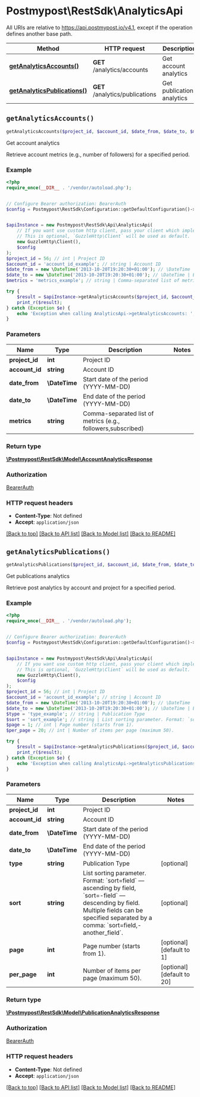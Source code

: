 # Postmypost\RestSdk\AnalyticsApi

All URIs are relative to https://api.postmypost.io/v4.1, except if the operation defines another base path.

| Method | HTTP request | Description |
| ------------- | ------------- | ------------- |
| [**getAnalyticsAccounts()**](AnalyticsApi.md#getAnalyticsAccounts) | **GET** /analytics/accounts | Get account analytics |
| [**getAnalyticsPublications()**](AnalyticsApi.md#getAnalyticsPublications) | **GET** /analytics/publications | Get publications analytics |


## `getAnalyticsAccounts()`

```php
getAnalyticsAccounts($project_id, $account_id, $date_from, $date_to, $metrics): \Postmypost\RestSdk\Model\AccountAnalyticsResponse
```

Get account analytics

Retrieve account metrics (e.g., number of followers) for a specified period.

### Example

```php
<?php
require_once(__DIR__ . '/vendor/autoload.php');


// Configure Bearer authorization: BearerAuth
$config = Postmypost\RestSdk\Configuration::getDefaultConfiguration()->setAccessToken('YOUR_ACCESS_TOKEN');


$apiInstance = new Postmypost\RestSdk\Api\AnalyticsApi(
    // If you want use custom http client, pass your client which implements `GuzzleHttp\ClientInterface`.
    // This is optional, `GuzzleHttp\Client` will be used as default.
    new GuzzleHttp\Client(),
    $config
);
$project_id = 56; // int | Project ID
$account_id = 'account_id_example'; // string | Account ID
$date_from = new \DateTime('2013-10-20T19:20:30+01:00'); // \DateTime | Start date of the period (YYYY-MM-DD)
$date_to = new \DateTime('2013-10-20T19:20:30+01:00'); // \DateTime | End date of the period (YYYY-MM-DD)
$metrics = 'metrics_example'; // string | Comma-separated list of metrics (e.g., followers,subscribed)

try {
    $result = $apiInstance->getAnalyticsAccounts($project_id, $account_id, $date_from, $date_to, $metrics);
    print_r($result);
} catch (Exception $e) {
    echo 'Exception when calling AnalyticsApi->getAnalyticsAccounts: ', $e->getMessage(), PHP_EOL;
}
```

### Parameters

| Name | Type | Description  | Notes |
| ------------- | ------------- | ------------- | ------------- |
| **project_id** | **int**| Project ID | |
| **account_id** | **string**| Account ID | |
| **date_from** | **\DateTime**| Start date of the period (YYYY-MM-DD) | |
| **date_to** | **\DateTime**| End date of the period (YYYY-MM-DD) | |
| **metrics** | **string**| Comma-separated list of metrics (e.g., followers,subscribed) | |

### Return type

[**\Postmypost\RestSdk\Model\AccountAnalyticsResponse**](../Model/AccountAnalyticsResponse.md)

### Authorization

[BearerAuth](../../README.md#BearerAuth)

### HTTP request headers

- **Content-Type**: Not defined
- **Accept**: `application/json`

[[Back to top]](#) [[Back to API list]](../../README.md#endpoints)
[[Back to Model list]](../../README.md#models)
[[Back to README]](../../README.md)

## `getAnalyticsPublications()`

```php
getAnalyticsPublications($project_id, $account_id, $date_from, $date_to, $type, $sort, $page, $per_page): \Postmypost\RestSdk\Model\PublicationAnalyticsResponse
```

Get publications analytics

Retrieve post analytics by account and project for a specified period.

### Example

```php
<?php
require_once(__DIR__ . '/vendor/autoload.php');


// Configure Bearer authorization: BearerAuth
$config = Postmypost\RestSdk\Configuration::getDefaultConfiguration()->setAccessToken('YOUR_ACCESS_TOKEN');


$apiInstance = new Postmypost\RestSdk\Api\AnalyticsApi(
    // If you want use custom http client, pass your client which implements `GuzzleHttp\ClientInterface`.
    // This is optional, `GuzzleHttp\Client` will be used as default.
    new GuzzleHttp\Client(),
    $config
);
$project_id = 56; // int | Project ID
$account_id = 'account_id_example'; // string | Account ID
$date_from = new \DateTime('2013-10-20T19:20:30+01:00'); // \DateTime | Start date of the period (YYYY-MM-DD)
$date_to = new \DateTime('2013-10-20T19:20:30+01:00'); // \DateTime | End date of the period (YYYY-MM-DD)
$type = 'type_example'; // string | Publication Type
$sort = 'sort_example'; // string | List sorting parameter. Format: `sort=field` — ascending by field, `sort=-field` — descending by field. Multiple fields can be specified separated by a comma: `sort=field,-another_field`.
$page = 1; // int | Page number (starts from 1).
$per_page = 20; // int | Number of items per page (maximum 50).

try {
    $result = $apiInstance->getAnalyticsPublications($project_id, $account_id, $date_from, $date_to, $type, $sort, $page, $per_page);
    print_r($result);
} catch (Exception $e) {
    echo 'Exception when calling AnalyticsApi->getAnalyticsPublications: ', $e->getMessage(), PHP_EOL;
}
```

### Parameters

| Name | Type | Description  | Notes |
| ------------- | ------------- | ------------- | ------------- |
| **project_id** | **int**| Project ID | |
| **account_id** | **string**| Account ID | |
| **date_from** | **\DateTime**| Start date of the period (YYYY-MM-DD) | |
| **date_to** | **\DateTime**| End date of the period (YYYY-MM-DD) | |
| **type** | **string**| Publication Type | [optional] |
| **sort** | **string**| List sorting parameter. Format: &#x60;sort&#x3D;field&#x60; — ascending by field, &#x60;sort&#x3D;-field&#x60; — descending by field. Multiple fields can be specified separated by a comma: &#x60;sort&#x3D;field,-another_field&#x60;. | [optional] |
| **page** | **int**| Page number (starts from 1). | [optional] [default to 1] |
| **per_page** | **int**| Number of items per page (maximum 50). | [optional] [default to 20] |

### Return type

[**\Postmypost\RestSdk\Model\PublicationAnalyticsResponse**](../Model/PublicationAnalyticsResponse.md)

### Authorization

[BearerAuth](../../README.md#BearerAuth)

### HTTP request headers

- **Content-Type**: Not defined
- **Accept**: `application/json`

[[Back to top]](#) [[Back to API list]](../../README.md#endpoints)
[[Back to Model list]](../../README.md#models)
[[Back to README]](../../README.md)
